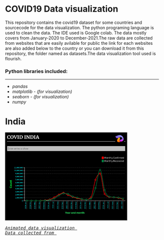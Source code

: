 # COVID19 Data visualization
This repository contains the covid19 dataset for some countries and sourcecode for the data visualization. The python programing language is used to clean the data. The IDE used is Google colab. The data mostly covers from January-2020 to December-2021.The raw data are collected from websites that are easily avilable for public the link for each websites are also added below to the country or you can download it from this repository, the folder named as datasets.The data visualization tool used is flourish.

### Python libraries included:
---
* *pandas*
* *matplotlib - (for visualization)*
* *seaborn - (for visualization)*
* *numpy*


# India
<img src=https://github.com/Dhamu785/COVID19-Data-visualization-/blob/main/Images/Covid%2020-21%20INDIA.jpeg width=400>
<pre><em><a href="https://public.flourish.studio/visualisation/7890235/" arget="_blank">Animated data visualization </a><em>
<em><a href="https://data.covid19india.org/" arget="_blank">Data collected from </a><em></pre>








<!--
<p align="right", width="200">
  <img src="https://github.com/Dhamu785/COVID19-Data-visualization-/blob/main/Images/Covid%2020-21%20INDIA.jpeg" width=500/>
</p>
-->


<!--
Solarized dark             |  Solarized Ocean
:-------------------------:|:-------------------------:
![This is image](https://github.com/Dhamu785/COVID19-Data-visualization-/blob/main/Images/Covid%2020-21%20INDIA.jpeg)  |  ![](https://github.com/Dhamu785/COVID19-Data-visualization-/blob/main/Images/Covid%2020-21%20INDIA.jpeg)
-->


<!--
<p float="left">
  <img src="https://github.com/Dhamu785/COVID19-Data-visualization-/blob/main/Images/Covid%2020-21%20INDIA.jpeg" width="300" />
  <img src="https://github.com/Dhamu785/COVID19-Data-visualization-/blob/main/Images/Covid%2020-21%20INDIA.jpeg" width="300" /> 
  <img src="https://github.com/Dhamu785/COVID19-Data-visualization-/blob/main/Images/Covid%2020-21%20INDIA.jpeg" width="300" />
</p>
-->
